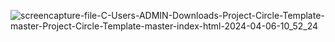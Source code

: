![screencapture-file-C-Users-ADMIN-Downloads-Project-Circle-Template-master-Project-Circle-Template-master-index-html-2024-04-06-10_52_24](https://github.com/dharanishsriram/Project-Circle-Template/assets/153982571/97baa5a4-7546-4d88-86a7-f81ca498e2a9)
